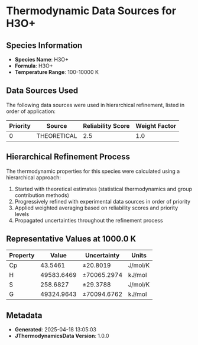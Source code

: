 # Thermodynamic Data Sources for H3O+

## Species Information
- **Species Name**: H3O+
- **Formula**: H3O+
- **Temperature Range**: 100-10000 K

## Data Sources Used
The following data sources were used in hierarchical refinement, listed in order of application:

| Priority | Source | Reliability Score | Weight Factor |
|----------|--------|-------------------|---------------|
| 0 | THEORETICAL | 2.5 | 1.0 |

## Hierarchical Refinement Process
The thermodynamic properties for this species were calculated using a hierarchical approach:

1. Started with theoretical estimates (statistical thermodynamics and group contribution methods)
2. Progressively refined with experimental data sources in order of priority
3. Applied weighted averaging based on reliability scores and priority levels
4. Propagated uncertainties throughout the refinement process

## Representative Values at 1000.0 K
| Property | Value | Uncertainty | Units |
|----------|-------|-------------|-------|
| Cp | 43.5461 | ±20.8019 | J/mol/K |
| H | 49583.6469 | ±70065.2974 | kJ/mol |
| S | 258.6827 | ±29.3788 | J/mol/K |
| G | 49324.9643 | ±70094.6762 | kJ/mol |

## Metadata
- **Generated**: 2025-04-18 13:05:03
- **JThermodynamicsData Version**: 1.0.0
